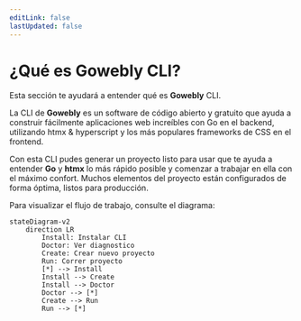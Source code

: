 ```yaml
---
editLink: false
lastUpdated: false
---
```


# ¿Qué es Gowebly CLI?

Esta sección te ayudará a entender qué es **Gowebly** CLI.

<!--@include: ../parts/es/block_want-to-try.md-->

La CLI de **Gowebly** es un software de código abierto y gratuito que ayuda a construir fácilmente aplicaciones web increíbles con Go en el backend, utilizando htmx & hyperscript y los más populares frameworks de CSS en el frontend.

Con esta CLI pudes generar un proyecto listo para usar que te ayuda a entender **Go** y **htmx** lo más rápido posible y comenzar a trabajar en ella con el máximo confort. Muchos elementos del proyecto están configurados de forma óptima, listos para producción.

Para visualizar el flujo de trabajo, consulte el diagrama:

```mermaid
stateDiagram-v2
    direction LR
        Install: Instalar CLI
        Doctor: Ver diagnostico
        Create: Crear nuevo proyecto
        Run: Correr proyecto
        [*] --> Install
        Install --> Create
        Install --> Doctor
        Doctor --> [*]
        Create --> Run
        Run --> [*]
```

<!--@include: ../../parts/links.md-->